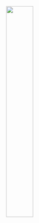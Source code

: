 <a href="https://github.com/anuraghazra/github-readme-stats">
    <img src="https://github-readme-stats.vercel.app/api/top-langs/?username=yunyoung0531&layout=donut&show_icons=true&theme=material-palenight&hide_border=true&bg_color=20232a&icon_color=58A6FF&text_color=fff&title_color=58A6FF&count_private=true&exclude_repo=Face-Transfer-Application" width=38% />
</a>
